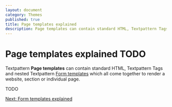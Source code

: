 ```yaml
---
layout: document
category: Themes
published: true
title: Page templates explained
description: Page templates can contain standard HTML, Textpattern Tags and nested Textpattern Form templates which all come together to render a website, section or individual page.
---
```


# Page templates explained TODO

Textpattern **Page templates** can contain standard HTML, Textpattern Tags and nested Textpattern [Form templates](http://docs.textpattern.io/themes/form-templates-explained) which all come together to render a website, section or individual page.

TODO

[Next: Form templates explained](http://docs.textpattern.io/themes/form-templates-explained)
